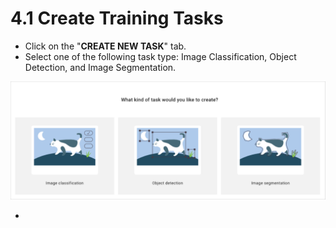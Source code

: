 # 4.1 Create Training Tasks

* Click on the "**CREATE NEW TASK**" tab.
* Select one of the following task type: Image Classification, Object Detection, and Image Segmentation.

![](../../.gitbook/assets/con-4-1-1.png)

*
